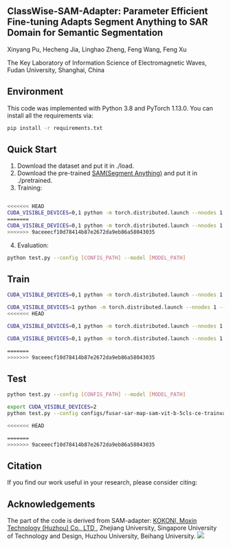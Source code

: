 ## ClassWise-SAM-Adapter: Parameter Efficient Fine-tuning Adapts Segment Anything to SAR Domain for Semantic Segmentation

Xinyang Pu, Hecheng Jia, Linghao Zheng, Feng Wang, Feng Xu

The Key Laboratory of Information Science of Electromagnetic Waves, Fudan University, Shanghai, China


## Environment
This code was implemented with Python 3.8 and PyTorch 1.13.0. You can install all the requirements via:
```bash
pip install -r requirements.txt
```

## Quick Start
1. Download the dataset and put it in ./load.
2. Download the pre-trained [SAM(Segment Anything)](https://github.com/facebookresearch/segment-anything) and put it in ./pretrained.
3. Training:
```bash

<<<<<<< HEAD
CUDA_VISIBLE_DEVICES=0,1 python -m torch.distributed.launch --nnodes 1 --nproc_per_node 2 train.py --config [CONFIG_PATH]
=======
CUDA_VISIBLE_DEVICES=0,1 python -m torch.distributed.launch --nnodes 1 --nproc_per_node 2 train.py --config configs/fusar-sar-map2-sam-vit-b-11cls-ce-trainval_1024_lr2e4_CEv2_e200_ignore_bg.yaml
>>>>>>> 9aceeecf10d78414b87e2672da9eb86a58043035

```


4. Evaluation:
```bash
python test.py --config [CONFIG_PATH] --model [MODEL_PATH]
```

## Train
```bash
CUDA_VISIBLE_DEVICES=0,1 python -m torch.distributed.launch --nnodes 1 --nproc_per_node 2 train.py --config [CONFIG_PATH]

CUDA_VISIBLE_DEVICES=1 python -m torch.distributed.launch --nnodes 1 --nproc_per_node 1 train.py   --master_port='29600' --config [CONFIG_PATH]
<<<<<<< HEAD

CUDA_VISIBLE_DEVICES=0,1 python -m torch.distributed.launch --nnodes 1 --nproc_per_node 2 train.py --config configs_git/fusar-sar-map2-sam-vit-b-10cls-ce-trainval_1024_lr2e4_CE_e200.yaml

CUDA_VISIBLE_DEVICES=0,1 python -m torch.distributed.launch --nnodes 1 --nproc_per_node 2 train.py --config configs_git/fusar-sar-map-sam-vit-b-5cls-ce-trainval_1024_lr2e4_CEv2_e200_ignore_bg.yaml

=======
>>>>>>> 9aceeecf10d78414b87e2672da9eb86a58043035
```

## Test
```bash
python test.py --config [CONFIG_PATH] --model [MODEL_PATH]

export CUDA_VISIBLE_DEVICES=2 
python test.py --config configs/fusar-sar-map-sam-vit-b-5cls-ce-trainval_1024_lr2e4_CEv2_e200_ignore_bg.yaml --model ./save/fusar-sar-map-sam-vit-b-5cls-ce-trainval_1024_lr2e4_CEv2_e200_ignore_bg/model_epoch_best.pth

<<<<<<< HEAD

=======
>>>>>>> 9aceeecf10d78414b87e2672da9eb86a58043035
```
## Citation

If you find our work useful in your research, please consider citing:


## Acknowledgements
The part of the code is derived from SAM-adapter: <a href='https://www.kokoni3d.com/'> KOKONI, Moxin Technology (Huzhou) Co., LTD </a>, Zhejiang University, Singapore University of Technology and Design, Huzhou University, Beihang University. <a href='https://tianrun-chen.github.io/SAM-Adaptor/'><img src='https://img.shields.io/badge/Project-Page-Green'></a> 